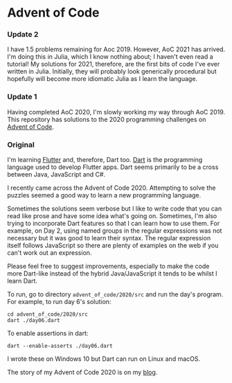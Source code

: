# Advent of Code


### Update 2

I have 1.5 problems remaining for Aoc 2019. However, AoC 2021 has arrived. I'm doing this in Julia, which I know nothing about; I haven't even read a tutorial! My solutions for 2021, therefore, are the first bits of code I've ever written in Julia. Initially, they will probably look generically procedural but hopefully will become more idiomatic Julia as I learn the language.

### Update 1

Having completed AoC 2020, I'm slowly working my way through AoC 2019.
This repository has solutions to the 2020 programming challenges on [Advent of Code](https://adventofcode.com). 

### Original

I'm learning [Flutter](https://api.flutter.dev/index.html) and, therefore, Dart too. [Dart](https://dart.dev/) is the programming language used to develop Flutter apps. Dart seems primarily to be a cross between Java, JavaScript and C#.

I recently came across the Advent of Code 2020. Attempting to solve the puzzles seemed a good way to learn a new programming language.

Sometimes the solutions seem verbose but I like to write code that you can read like prose and have some idea what's going on. Sometimes, I'm also trying to incorporate Dart features so that I can learn how to use them. For example, on Day 2, using named groups in the regular expressions was not necessary but it was good to learn their syntax. The regular expression itself follows JavaScript so there are plenty of examples on the web if you can't work out an expression.

Please feel free to suggest improvements, especially to make the code more Dart-like instead of the hybrid Java/JavaScript it tends to be whilst I learn Dart.

To run, go to directory `advent_of_code/2020/src` and run the day's program. For example, to run day 6's solution:
```
cd advent_of_code/2020/src
dart ./day06.dart
```

To enable assertions in dart:

```
dart --enable-asserts ./day06.dart
```

I wrote these on Windows 10 but Dart can run on Linux and macOS.

The story of my Advent of Code 2020 is on my [blog](https://prafulkapadia.com/2021/01/05/advent-of-code-2020/).


